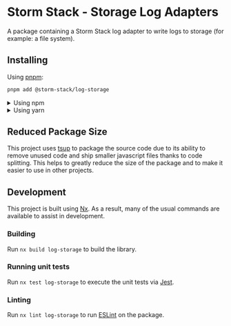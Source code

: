 <!-- START header -->
<!-- END header -->

# Storm Stack - Storage Log Adapters

A package containing a Storm Stack log adapter to write logs to storage (for example: a file system).

<!-- START doctoc -->
<!-- END doctoc -->

## Installing

Using [pnpm](http://pnpm.io):

```bash
pnpm add @storm-stack/log-storage
```

<details>
  <summary>Using npm</summary>

```bash
npm install @storm-stack/log-storage
```

</details>

<details>
  <summary>Using yarn</summary>

```bash
yarn add @storm-stack/log-storage
```

</details>

## Reduced Package Size

This project uses [tsup](https://tsup.egoist.dev/) to package the source code
due to its ability to remove unused code and ship smaller javascript files
thanks to code splitting. This helps to greatly reduce the size of the package
and to make it easier to use in other projects.

## Development

This project is built using [Nx](https://nx.dev). As a result, many of the usual
commands are available to assist in development.

### Building

Run `nx build log-storage` to build the library.

### Running unit tests

Run `nx test log-storage` to execute the unit tests via
[Jest](https://jestjs.io).

### Linting

Run `nx lint log-storage` to run [ESLint](https://eslint.org/) on the package.

<!-- START footer -->
<!-- END footer -->
